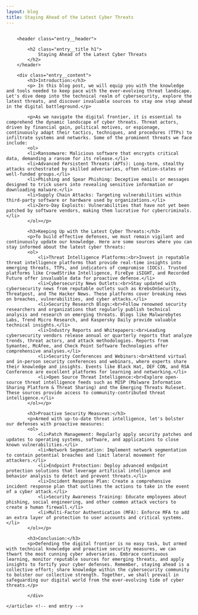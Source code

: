 ```yaml
---
layout: blog
title: Staying Ahead of the Latest Cyber Threats
---
```



<div id="main" class="s-content__main large-8 column">
    <article class="entry">

        <header class="entry__header">

            <h2 class="entry__title h1">
                Staying Ahead of the Latest Cyber Threats
            </h2>        
        </header>
        
        <div class="entry__content">
            <h3>Introduction:</h3>
            <p> In this blog post, we will equip you with the knowledge and tools needed to keep pace with the ever-evolving threat landscape. Let's dive deep into the technical realm of cybersecurity, explore the latest threats, and discover invaluable sources to stay one step ahead in the digital battleground.</p>

            <p>As we navigate the digital frontier, it is essential to comprehend the dynamic landscape of cyber threats. Threat actors, driven by financial gain, political motives, or espionage, continuously adapt their tactics, techniques, and procedures (TTPs) to infiltrate systems and networks. Some of the prominent threats we face include:
            <ol>
            <li>Ransomware: Malicious software that encrypts critical data, demanding a ransom for its release.</li>
            <li>Advanced Persistent Threats (APTs): Long-term, stealthy attacks orchestrated by skilled adversaries, often nation-states or well-funded groups.</li>
            <li>Phishing and Spear Phishing: Deceptive emails or messages designed to trick users into revealing sensitive information or downloading malware.</li>
            <li>Supply Chain Attacks: Targeting vulnerabilities within third-party software or hardware used by organizations.</li>
            <li>Zero-Day Exploits: Vulnerabilities that have not yet been patched by software vendors, making them lucrative for cybercriminals.</li>
            </ol></p>

            <h3>Keeping Up with the Latest Cyber Threats:</h3>
            <p>To build effective defenses, we must remain vigilant and continuously update our knowledge. Here are some sources where you can stay informed about the latest cyber threats:
            <ol>
                <li>Threat Intelligence Platforms:<br>Invest in reputable threat intelligence platforms that provide real-time insights into emerging threats, TTPs, and indicators of compromise (IOCs). Trusted platforms like CrowdStrike Intelligence, FireEye iSIGHT, and Recorded Future offer invaluable data for proactive defense.</li>
                <li>Cybersecurity News Outlets:<br>Stay updated with cybersecurity news from reputable outlets such as KrebsOnSecurity, Threatpost, and The Hacker News. These platforms cover breaking news on breaches, vulnerabilities, and cyber attacks.</li>
                <li>Security Research Blogs:<br>Follow renowned security researchers and organizations that regularly publish technical analysis and research on emerging threats. Blogs like Malwarebytes Labs, Trend Micro Research, and Kaspersky Daily provide valuable technical insights.</li>
                <li>Industry Reports and Whitepapers:<br>Leading cybersecurity vendors release annual or quarterly reports that analyze trends, threat actors, and attack methodologies. Reports from Symantec, McAfee, and Check Point Software Technologies offer comprehensive analyses.</li>
                <li>Security Conferences and Webinars:<br>Attend virtual and in-person security conferences and webinars, where experts share their knowledge and insights. Events like Black Hat, DEF CON, and RSA Conference are excellent platforms for learning and networking.</li>
                <li>Open Source Threat Intelligence:<br>Explore open-source threat intelligence feeds such as MISP (Malware Information Sharing Platform & Threat Sharing) and the Emerging Threats Ruleset. These sources provide access to community-contributed threat intelligence.</li>
            </ol></p>

            <h3>Proactive Security Measures:</h3>
            <p>Armed with up-to-date threat intelligence, let's bolster our defenses with proactive measures:
            <ol>
                <li>Patch Management: Regularly apply security patches and updates to operating systems, software, and applications to close known vulnerabilities.</li>
                <li>Network Segmentation: Implement network segmentation to contain potential breaches and limit lateral movement for attackers.</li>
                <li>Endpoint Protection: Deploy advanced endpoint protection solutions that leverage artificial intelligence and behavior analysis to detect and prevent threats.</li>
                <li>Incident Response Plan: Create a comprehensive incident response plan that outlines the actions to take in the event of a cyber attack.</li>
                <li>Security Awareness Training: Educate employees about phishing, social engineering, and other common attack vectors to create a human firewall.</li>
                <li>Multi-Factor Authentication (MFA): Enforce MFA to add an extra layer of protection to user accounts and critical systems.</li>
            </ol></p>

            <h3>Conclusion:</h3>
            <p>Defending the digital frontier is no easy task, but armed with technical knowledge and proactive security measures, we can thwart the most cunning cyber adversaries. Embrace continuous learning, monitor reputable sources for emerging threats, and apply insights to fortify your cyber defenses. Remember, staying ahead is a collective effort; share knowledge within the cybersecurity community to bolster our collective strength. Together, we shall prevail in safeguarding our digital world from the ever-evolving tide of cyber threats.</p>

            </div> 

    </article> <!-- end entry -->

</div> <!-- end main -->   
